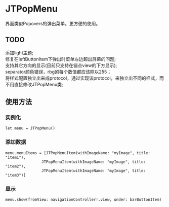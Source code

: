 # JTPopMenu  
界面类似Popovers的弹出菜单。更方便的使用。  

## TODO
添加light主题;  
修复在leftButtonItem下弹出时菜单左边超出屏幕的问题;  
支持其它方向的显示(目前只支持在锚点view的下方显示);  
separator颜色错误，rbg的每个数值都应该除以255；  
将样式配置独立出来成protocol，通过实现该protocol，来独立出不同的样式，而不用直接修改JTPopMenu类;  

## 使用方法
### 实例化
	let menu = JTPopMenu()  
### 添加数据

	menu.menuItems = [JTPopMenuItem(withImageName: "myImage", title: "item1"),  
                    JTPopMenuItem(withImageName: "myImage", title: "item2"),  
                    JTPopMenuItem(withImageName: "myImage", title: "item3")]  
### 显示
	menu.show(fromView: navigationController!.view, under: barButtonItem)
